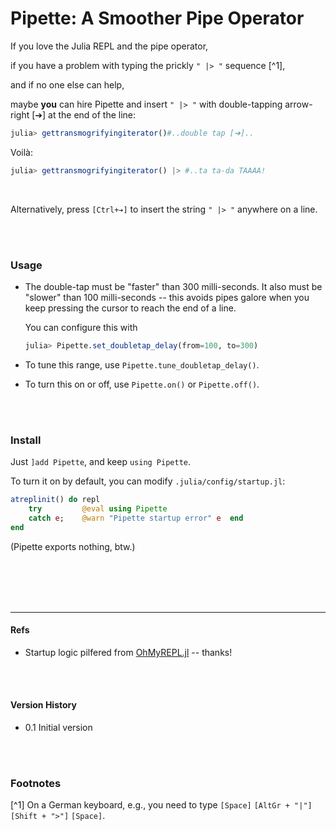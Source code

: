 # Pipette: A Smoother Pipe Operator

If you love the Julia REPL and the pipe operator,

if you have a problem with typing the prickly `" |> "` sequence [^1],

and if no one else can help,

maybe **you** can hire Pipette and insert `" |> "` with double-tapping arrow-right [➔] at the end of the line:

```julia
julia> gettransmogrifyingiterator()#..double tap [➔]..
```
Voilà:
```julia
julia> gettransmogrifyingiterator() |> #..ta ta-da TAAAA!
```

<br>

Alternatively, press `[Ctrl+➔]` to insert the string `" |> "` anywhere on a line.

<br>
<br>



### Usage

- The double-tap must be "faster" than 300 milli-seconds. It also must be "slower" than 100 milli-seconds -- this avoids pipes galore when you keep pressing the cursor to reach the end of a line.

  You can configure this with
  ```julia
  julia> Pipette.set_doubletap_delay(from=100, to=300)
  ```

- To tune this range, use `Pipette.tune_doubletap_delay()`.

- To turn this on or off, use `Pipette.on()` or `Pipette.off()`.

<br>
<br>



### Install

Just `]add Pipette`, and keep `using Pipette`.

To turn it on by default, you can modify `.julia/config/startup.jl`:

```julia
atreplinit() do repl
    try         @eval using Pipette  
    catch e;    @warn "Pipette startup error" e  end
end
```

(Pipette exports nothing, btw.)

<br>
<br>
<br>
<br>



---
#### Refs

- Startup logic pilfered from [OhMyREPL.jl](https://github.com/KristofferC/OhMyREPL.jl) -- thanks!

<br>
<br>



#### Version History
- 0.1 Initial version

<br>
<br>



### Footnotes
[^1] On a German keyboard, e.g., you need to type `[Space]` `[AltGr + "|"]` `[Shift + ">"]` `[Space]`.



<!-- alt repr of cursor:
[🡲] -->

